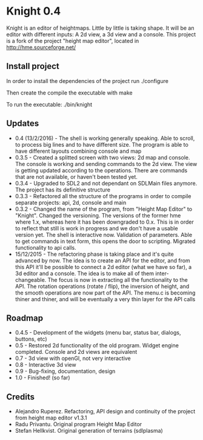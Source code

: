 # Knight 0.4

Knight is an editor of heightmaps. Little by little is taking shape. It will be an editor with different inputs:
A 2d view, a 3d view and a console. This project is a fork of the project "height map editor", located in http://hme.sourceforge.net/

Install project
---------------

In order to install the dependencies of the project run ./configure

Then create the compile the executable with make

To run the executable: ./bin/knight 

Updates
-------
* 0.4 (13/2/2016) - The shell is working generally speaking. Able to scroll, to process big lines and to have different size. The program is able
to have different layouts combining console and map
* 0.3.5 - Created a splitted screen with two views: 2d map and console. The console is working and sending commands to the 2d view. The view is getting updated according to the operations. There are commands that are not available, or haven't been tested yet. 
* 0.3.4 - Upgraded to SDL2 and not dependant on SDLMain files anymore. The project has its definitive structure
* 0.3.3 - Refactored all the structure of the programs in order to compile separate projects: api, 2d, console and main
* 0.3.2 - Changed the name of the program, from "Height Map Editor" to "Knight". Changed the versioning. The versions of the former hme where 1.x,
whereas here it has been downgraded to 0.x. This is in order to reflect that still is work in progress and we don't have a usable version yet. The shell 
is interactive now. Validation of parameters. Able to get commands in text form, this opens the door to scripting. Migrated functionality to api calls.
* 15/12/2015 - The refactoring phase is taking place and it's quite advanced by now. The idea is to create an API for the editor, and from this API
it'll be possible to connect a 2d editor (what we have so far), a 3d editor and a console. The idea is to make all of them inter-changeable. The
focus is now in extracting all the functionality to the API. The rotation operations (rotate / flip), the inversion of height, and the smooth
operations are now part of the API. The menu.c is becoming thiner and thiner, and will be eventually a very thin layer for the API calls

Roadmap
-------
* 0.4.5 - Development of the widgets (menu bar, status bar, dialogs, buttons, etc)
* 0.5 - Restored 2d functionality of the old program. Widget engine completed. Console and 2d views are equivalent
* 0.7 - 3d view with openGl, not very interactive
* 0.8 - Interactive 3d view
* 0.9 - Bug-fixing, documentation, design
* 1.0 - Finished! (so far)

Credits
-------
* Alejandro Ruperez. Refactoring, API design and continuity of the project from height map editor v1.3.1
* Radu Privantu. Original program Height Map Editor
* Stefan Hellkvist. Original generation of terrains (sdlplasma)
